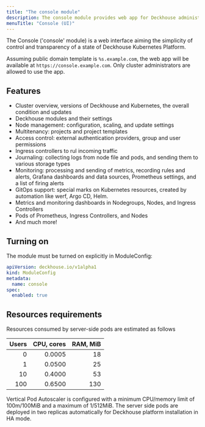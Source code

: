 ```yaml
---
title: "The console module"
description: The console module provides web app for Deckhouse administration
menuTitle: "Console (UI)"
---
```


The Console ('console' module) is a web interface aiming the simplicity of control and transparency
of a state of Deckhouse Kubernetes Platform.

Assuming public domain template is `%s.example.com`, the web app will be available at
`https://console.example.com`. Only cluster administrators are allowed to use the app.

## Features

- Cluster overview, versions of Deckhouse and Kubernetes, the overall condition and updates
- Deckhouse modules and their settings
- Node management: configuration, scaling, and update settings
- Multitenancy: projects and project templates
- Access control: external authentication providers, group and user permissions
- Ingress controllers to rul incoming traffic
- Journaling: collecting logs from node file and pods, and sending them to various storage types
- Monitoring: processing and sending of metrics, recording rules and alerts, Grafana dashboards and data sources, Prometheus settings, and a list of firing alerts
- GitOps support: special marks on Kubernetes resources, created by automation like werf, Argo CD, Helm.
- Metrics and monitoring dashboards in Nodegroups, Nodes, and Ingress Controllers
- Pods of Prometheus, Ingress Controllers, and Nodes
- And much more!

## Turning on

The module must be turned on explicitly in ModuleConfig:

```yaml
apiVersion: deckhouse.io/v1alpha1
kind: ModuleConfig
metadata:
  name: console
spec:
  enabled: true
```


## Resources requirements

Resources consumed by server-side pods are estimated as follows

| Users | CPU, cores | RAM, MiB |
| ----: | ---------: | -------: |
|     0 |     0.0005 |       18 |
|     1 |     0.0500 |       25 |
|    10 |     0.4000 |       53 |
|   100 |     0.6500 |      130 |

Vertical Pod Autoscaler is configured with a minimum CPU/memory limit of 100m/100MiB and a maximum of 1/512MiB.
The server side pods are deployed in two replicas automatically for Deckhouse platform installation in HA mode.
